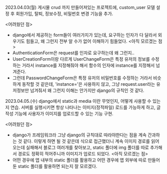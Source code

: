 2023.04.03(월)
게시물 crud 까지 만들어져있는 프로젝트에, custom_user 모델 설정 후 회원가입, 탈퇴, 정보수정, 비밀번호 변경 기능을 추가.

<어려웠던 점>
- django에서 제공하는 form들이 여러가지가 있는데, 요구하는 인자가 다 달라서 외우기도 힘들고, 왜 그런지 전부 알 수가 없어 이해하기 힘들었다.
<아직 모르겠는 점>
- AuthenticationForm은 request를 인자로 요구하는데 왜 그런지..
- UserCreationForm이랑 다르게 UserChangeForm은 특정 유저의 정보를 수정하는 거라서 instance를 지정해줘야 해서 함수의 인자에 instance를 지정해서 넘겨준다.
- 그런데 PasswordChangeForm은 특정 유저의 비밀번호를 수정하는 거라서 비슷하게 동작할 것 같은데, 'instance='은 사용하지 않고, 그냥 request.user라는 유저정보만 넘겨줘서 왜 그런지 이해는 안가지만 django의 규칙인 것 같다.

2023.04.05.(수)
django에서 static과 media 이란 무엇인지, 어떻게 사용할 수 있는지 연습. 서버를 실행시키면 항상 나타나는 이미지(정적파일) 로드를 가능하게 하고, 글 작성 기능에 사용자가 이미지를 업로드할 수 있는 기능 구현.

<어려웠던 점>
- django가 프레임워크라 그냥 django의 규칙대로 따라야한다는 점을 계속 간과하는 것 같다. 이렇게 하면 될 것 같은데 식으로 접근했더니 계속 이미지 경로를 읽어오는데 실패해서 블로그 여러개를 찾아보고, static 폴더에 img 폴더를 따로 추가해서 경로도 정확히 적어주니까 이미지가 업로드 되었다.
<아직 모르겠는 점>
- 어떤 경우에 앱 내부의 static 폴더를 활용하고 어떤 경우에 앱 외부에 따로 만들어둔 static 폴더를 활용하면 되는지 잘 모르겠다.